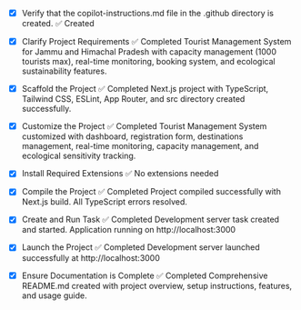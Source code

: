 <!-- Use this file to provide workspace-specific custom instructions to Copilot. For more details, visit https://code.visualstudio.com/docs/copilot/copilot-customization#_use-a-githubcopilotinstructionsmd-file -->
- [x] Verify that the copilot-instructions.md file in the .github directory is created. ✅ Created

- [x] Clarify Project Requirements ✅ Completed
	Tourist Management System for Jammu and Himachal Pradesh with capacity management (1000 tourists max), real-time monitoring, booking system, and ecological sustainability features.

- [x] Scaffold the Project ✅ Completed
	Next.js project with TypeScript, Tailwind CSS, ESLint, App Router, and src directory created successfully.

- [x] Customize the Project ✅ Completed
	Tourist Management System customized with dashboard, registration form, destinations management, real-time monitoring, capacity management, and ecological sensitivity tracking.

- [x] Install Required Extensions ✅ No extensions needed

- [x] Compile the Project ✅ Completed
	Project compiled successfully with Next.js build. All TypeScript errors resolved.

- [x] Create and Run Task ✅ Completed
	Development server task created and started. Application running on http://localhost:3000

- [x] Launch the Project ✅ Completed
	Development server launched successfully at http://localhost:3000

- [x] Ensure Documentation is Complete ✅ Completed
	Comprehensive README.md created with project overview, setup instructions, features, and usage guide.
